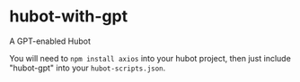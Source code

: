 # hubot-with-gpt

A GPT-enabled Hubot

You will need to `npm install axios` into your hubot project,
then just include "hubot-gpt" into your `hubot-scripts.json`.
